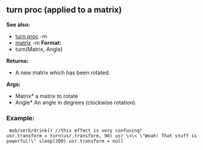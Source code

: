 ## turn proc (applied to a matrix)
**See also:**
*   [turn proc](/ref/proc/turn.md) -m
*   [matrix](/ref/matrix.md) -m<!-- -->
**Format:**
*   turn(Matrix, Angle)
<!-- -->
**Returns:**
*   A new matrix which has been rotated.
<!-- -->
**Args:**
*   Matrix* a matrix to rotate
*   Angle* An angle in degrees (clockwise rotation).
### Example:

```
 mob/verb/drink() //this effect is very confusing!
usr.transform = turn(usr.transform, 90) usr \<\< \"Woah! That stuff is
powerful!\" sleep(200) usr.transform = null 
```
